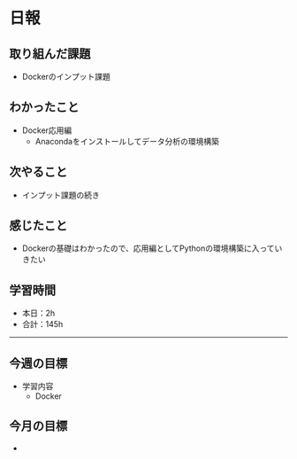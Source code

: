 # 日報

## 取り組んだ課題  

- Dockerのインプット課題

## わかったこと

- Docker応用編
  - Anacondaをインストールしてデータ分析の環境構築
## 次やること

- インプット課題の続き

## 感じたこと

- Dockerの基礎はわかったので、応用編としてPythonの環境構築に入っていきたい

## 学習時間

- 本日：2h
- 合計：145h

---

## 今週の目標

- 学習内容
  - Docker

## 今月の目標

- 
